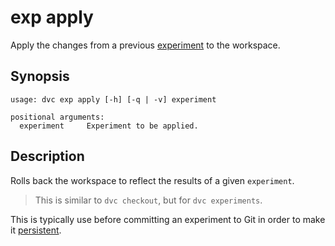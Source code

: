 # exp apply

Apply the changes from a previous [experiment](/doc/command-reference/exp) to
the <abbr>workspace</abbr>.

## Synopsis

```usage
usage: dvc exp apply [-h] [-q | -v] experiment

positional arguments:
  experiment     Experiment to be applied.
```

## Description

Rolls back the workspace to reflect the results of a given `experiment`.

> This is similar to `dvc checkout`, but for `dvc experiments`.

This is typically use before committing an experiment to Git in order to make it
[persistent](/doc/user-guide/experiment-management#persistent-experiments).
